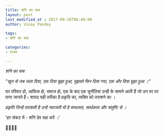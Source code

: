 ```yaml
---
title: शनि का सच
layout: post
last_modified_at : 2017-09-16T06:40:00
author: Vinay Pandey

tags:
- शनि का सच

categories:
- मध्यम

---
```


*शनि का सच*

_"खून से जब जला दिया, एक दिया बुझा हुआ,_
_मुझको फिर दिया गया, एक और दिया बुझा हुआ ।"_

घर परिवार हो, आफिस हो, समाज हो, एक के बाद एक चुनौतियां उन्ही के सामने आती हैं जो उन पर पर पाना जानते हैं। 
शायद यही तरीका है प्रकृति का, व्यक्ति को तराशने का । 

*प्रकृति जिन्हें तराशती है उन्हें नवाजती भी है सफलता, सार्थकता और संतुष्टि से ।*

'हर संकट में - शनि देव रक्षा करें ।'

🙏🌷🌷🙏
